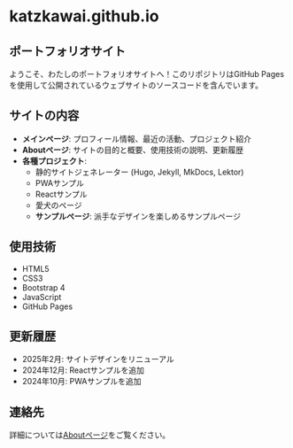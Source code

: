 # katzkawai.github.io

## ポートフォリオサイト

ようこそ、わたしのポートフォリオサイトへ！このリポジトリはGitHub Pagesを使用して公開されているウェブサイトのソースコードを含んでいます。

## サイトの内容

- **メインページ**: プロフィール情報、最近の活動、プロジェクト紹介
- **Aboutページ**: サイトの目的と概要、使用技術の説明、更新履歴
- **各種プロジェクト**:
  - 静的サイトジェネレーター (Hugo, Jekyll, MkDocs, Lektor)
  - PWAサンプル
  - Reactサンプル
  - 愛犬のページ
  - **サンプルページ**: 派手なデザインを楽しめるサンプルページ

## 使用技術

- HTML5
- CSS3
- Bootstrap 4
- JavaScript
- GitHub Pages

## 更新履歴

- 2025年2月: サイトデザインをリニューアル
- 2024年12月: Reactサンプルを追加
- 2024年10月: PWAサンプルを追加

## 連絡先

詳細については[Aboutページ](about.html)をご覧ください。

